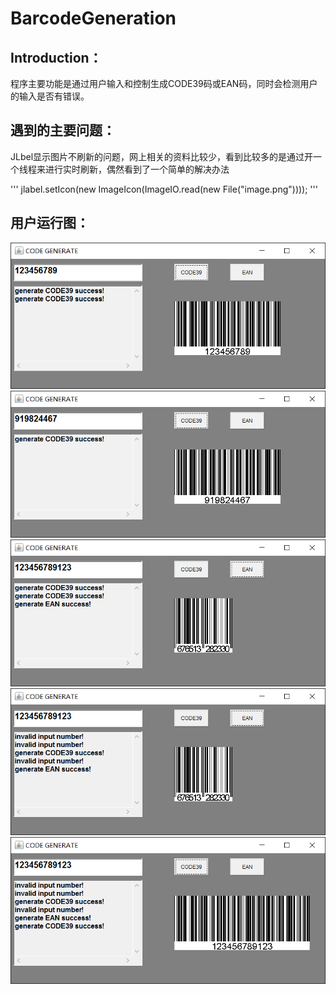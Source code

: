 # BarcodeGeneration
## Introduction：
程序主要功能是通过用户输入和控制生成CODE39码或EAN码，同时会检测用户的输入是否有错误。

## 遇到的主要问题：
JLbel显示图片不刷新的问题，网上相关的资料比较少，看到比较多的是通过开一个线程来进行实时刷新，偶然看到了一个简单的解决办法

'''
jlabel.setIcon(new ImageIcon(ImageIO.read(new File("image.png"))));
'''

## 用户运行图：

![](https://github.com/doubiiot/BarcodeGeneration/blob/master/pic/1.png)  
![](https://github.com/doubiiot/BarcodeGeneration/blob/master/pic/2.png)  
![](https://github.com/doubiiot/BarcodeGeneration/blob/master/pic/3.png)  
![](https://github.com/doubiiot/BarcodeGeneration/blob/master/pic/4.png)  
![](https://github.com/doubiiot/BarcodeGeneration/blob/master/pic/5.png)  


